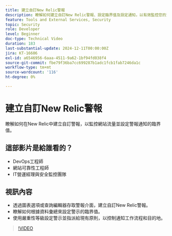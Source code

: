 ```yaml
---
title: 建立自訂New Relic警報
description: 瞭解如何建立自訂New Relic警報、設定臨界值及設定通知，以有效監控您的資料。 最佳化網站效能的絕佳選擇。
feature: Tools and External Services, Security
topic: Security
role: Developer
level: Beginner
doc-type: Technical Video
duration: 183
last-substantial-update: 2024-12-11T00:00:00Z
jira: KT-16606
exl-id: a6546956-6aaa-4511-9a62-1bf94fd038f4
source-git-commit: fbe79f36ba7cc699287b1adc1fcb1fab7246da1c
workflow-type: tm+mt
source-wordcount: '116'
ht-degree: 0%

---
```


# 建立自訂New Relic警報

瞭解如何在New Relic中建立自訂警報，以監控網站流量並設定警報通知的臨界值。

## 這部影片是給誰看的？

* DevOps工程師
* 網站可靠性工程師
* IT營運經理與安全監控團隊

## 視訊內容

* 透過圖表選項或查詢編輯器存取警報介面，建立自訂New Relic警報。
* 瞭解如何根據資料彙總來設定警示的臨界值。
* 使用嚴重性等級設定警示並指派給現有原則，以控制通知工作流程和目的地。

>[!VIDEO](https://video.tv.adobe.com/v/3440771?learn=on)
